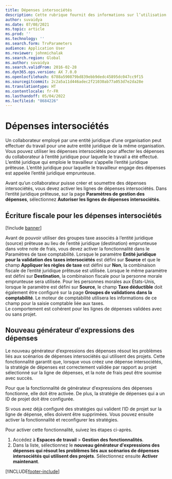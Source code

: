 ```yaml
---
title: Dépenses intersociétés
description: Cette rubrique fournit des informations sur l’utilisation des dépenses intersociétés pour affecter les dépenses du collaborateur à l’entité juridique pour laquelle le travail a été effectué.
author: suvaidya
ms.date: 07/08/2021
ms.topic: article
ms.prod: ''
ms.technology: ''
ms.search.form: TrvParameters
audience: Application User
ms.reviewer: johnmichalak
ms.search.region: Global
ms.author: suvaidya
ms.search.validFrom: 2016-02-28
ms.dyn365.ops.version: AX 7.0.0
ms.openlocfilehash: 6788a590879bd839ebb9dedc45895dc047cc9f15
ms.sourcegitcommit: 2c2a5a11d446adec2f21030ab77a053d7e2da28e
ms.translationtype: HT
ms.contentlocale: fr-FR
ms.lasthandoff: 05/04/2022
ms.locfileid: "8684226"
---
```

# <a name="intercompany-expenses"></a>Dépenses intersociétés

Un collaborateur employé par une entité juridique d’une organisation peut effectuer du travail pour une autre entité juridique de la même organisation. Vous pouvez utiliser les dépenses intersociétés pour affecter les dépenses du collaborateur à l’entité juridique pour laquelle le travail a été effectué. L’entité juridique qui emploie le travailleur s’appelle l’entité juridique prêteuse. L’entité juridique pour laquelle le travailleur engage des dépenses est appelée l’entité juridique emprunteuse. 

Avant qu’un collaborateur puisse créer et soumettre des dépenses intersociétés, vous devez activer les lignes de dépenses intersociétés. Dans l’entité juridique prêteuse, sur la page **Paramètres de gestion des dépenses**, sélectionnez **Autoriser les lignes de dépenses intersociétés**. 

## <a name="tax-posting-for-intercompany-expenses"></a>Écriture fiscale pour les dépenses intersociétés

[!include [banner](../includes/banner.md)]

Avant de pouvoir utiliser des groupes taxe associés à l’entité juridique (source) prêteuse au lieu de l’entité juridique (destination) emprunteuse dans votre note de frais, vous devez activer la fonctionnalité dans le Paramètres de taxe comptabilité. Lorsque le paramètre **Entité juridique pour la validation des taxes intersociétés** est défini sur **Source** et que le champ **Appliquer les règles de taxe** est défini sur **Non**, la combinaison fiscale de l’entité juridique prêteuse est utilisée. Lorsque le même paramètre est défini sur **Destination**, la combinaison fiscale pour la personne morale emprunteuse sera utilisée. Pour les personnes morales aux États-Unis, lorsque le paramètre est défini sur **Source**, le champ **Taxe déductible** doit également être configuré sur la page **Groupes de validations dans la comptabilité**. Le moteur de comptabilité utilisera les informations de ce champ pour la saisie comptable liée aux taxes.   
Le comportement est cohérent pour les lignes de dépenses validées avec ou sans projet.  

## <a name="new-expense-expression-builder"></a>Nouveau générateur d′expressions des dépenses

Le nouveau générateur d′expressions des dépenses résout les problèmes liés aux scénarios de dépenses intersociétés qui utilisent des projets. Cette fonctionnalité garantit que, lorsque vous créez une dépense intersociétés, la stratégie de dépenses est correctement validée par rapport au projet sélectionné sur la ligne de dépenses, et la note de frais peut être soumise avec succès.

Pour que la fonctionnalité de générateur d′expressions des dépenses fonctionne, elle doit être activée. De plus, la stratégie de dépenses qui a un ID de projet doit être configurée.

Si vous avez déjà configuré des stratégies qui valident l′ID de projet sur la ligne de dépense, elles doivent être supprimées. Vous pouvez ensuite activer la fonctionnalité et reconfigurer les stratégies.

Pour activer cette fonctionnalité, suivez les étapes ci-après.

1. Accédez à **Espaces de travail** \> **Gestion des fonctionnalités**.
2. Dans la liste, sélectionnez le **nouveau générateur d′expressions des dépenses qui résout les problèmes liés aux scénarios de dépenses intersociétés qui utilisent des projets**. Sélectionnez ensuite **Activer maintenant**.

[!INCLUDE[footer-include](../includes/footer-banner.md)]
